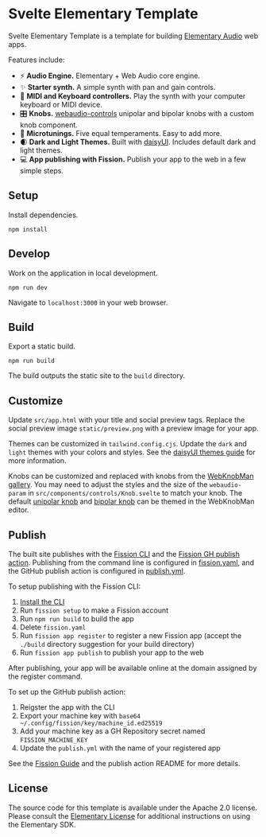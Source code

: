 # Svelte Elementary Template 

Svelte Elementary Template is a template for building [Elementary Audio](https://www.elementary.audio/) web apps.

Features include:

- ⚡ **Audio Engine.** Elementary + Web Audio core engine.
- ✨ **Starter synth.** A simple synth with pan and gain controls.
- 🎹 **MIDI and Keyboard controllers.** Play the synth with your computer keyboard or MIDI device.
- 🎛️ **Knobs.** [webaudio-controls](https://g200kg.github.io/webaudio-controls/docs/index.html) unipolar and bipolar knobs with a custom knob component.
- 💠 **Microtunings.** Five equal temperaments. Easy to add more.
- 🌒 **Dark and Light Themes.** Built with [daisyUI](https://daisyui.com/). Includes default dark and light themes.
- 💻 **App publishing with Fission.** Publish your app to the web in a few simple steps.

## Setup

Install dependencies.

```shell
npm install
```

## Develop

Work on the application in local development.

```shell
npm run dev
```

Navigate to `localhost:3000` in your web browser.

## Build

Export a static build.

```shell
npm run build
```

The build outputs the static site to the `build` directory.

## Customize

Update `src/app.html` with your title and social preview tags. Replace the social preview image `static/preview.png` with a preview image for your app.

Themes can be customized in `tailwind.config.cjs`. Update the `dark` and `light` themes with your colors and styles. See the [daisyUI themes guide](https://daisyui.com/docs/themes/) for more information.

Knobs can be customized and replaced with knobs from the [WebKnobMan gallery](https://www.g200kg.com/en/webknobman/gallery.php). You may need to adjust the styles and the size of the `webaudio-param` in `src/components/controls/Knob.svelte` to match your knob. The default [unipolar knob](https://www.g200kg.com/en/webknobman/index.html?f=ST_knob_HarmonicWhite_37x37_128f.knob&n=1806) and [bipolar knob](https://www.g200kg.com/en/webknobman/index.html?f=ST_knob_HarmonicWhitePan_37x37_127f.knob&n=1807) can be themed in the WebKnobMan editor.

## Publish

The built site publishes with the [Fission CLI](https://guide.fission.codes/developers/cli) and the [Fission GH publish action](https://github.com/fission-suite/publish-action). Publishing from the command line is configured in [fission.yaml](fission.yaml), and the GitHub publish action is configured in [publish.yml](.github/workflows/publish.yml).

To setup publishing with the Fission CLI:

1. [Install the CLI](https://guide.fission.codes/developers/installation)
2. Run `fission setup` to make a Fission account
3. Run `npm run build` to build the app
4. Delete `fission.yaml`
5. Run `fission app register` to register a new Fission app (accept the `./build` directory suggestion for your build directory)
6. Run `fission app publish` to publish your app to the web

After publishing, your app will be available online at the domain assigned by the register command.

To set up the GitHub publish action:

1. Reigster the app with the CLI
2. Export your machine key with `base64 ~/.config/fission/key/machine_id.ed25519`
3. Add your machine key as a GH Repository secret named `FISSION_MACHINE_KEY`
4. Update the `publish.yml` with the name of your registered app

See the [Fission Guide](https://guide.fission.codes/developers/installation) and the publish action README for more details.

## License

The source code for this template is available under the Apache 2.0 license. Please consult the [Elementary License](https://www.elementary.audio/license) for additional instructions on using the Elementary SDK.
